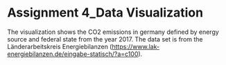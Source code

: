 # Assignment 4_Data Visualization
The visualization shows the CO2 emissions in germany defined by energy source and federal state from the year 2017. The data set is from the Länderarbeitskreis Energiebilanzen (https://www.lak-energiebilanzen.de/eingabe-statisch/?a=c100).

